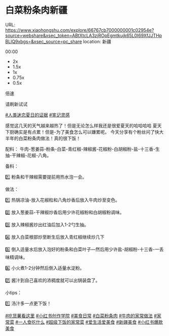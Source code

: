 # 白菜粉条肉新疆

URL: https://www.xiaohongshu.com/explore/66767cb7000000001c02954e?source=webshare&xsec_token=ABtXtcLA3zjROpEgmtkujk65L0I69XfJJTHpBLlQ9xbgs=&xsec_source=pc_share
location: 新疆

[](https://sns-webpic-qc.xhscdn.com/202408211515/d6248b20331c4ece278fc81928ee0f46/1040g008314bcudqm6e005n8pommknqmo2lnsj30!nd_prv_wlteh_webp_3)

00:00

- 2x
- 1.5x
- 1x
- 0.75x
- 0.5x

倍速

[](http://sns-webpic-qc.xhscdn.com/202408211515/d6248b20331c4ece278fc81928ee0f46/1040g008314bcudqm6e005n8pommknqmo2lnsj30!nd_prv_wlteh_webp_3)

请刷新试试

[#人类迷恋夏日的证据](https://www.xiaohongshu.com/search_result?keyword=%25E4%25BA%25BA%25E7%25B1%25BB%25E8%25BF%25B7%25E6%2581%258B%25E5%25A4%258F%25E6%2597%25A5%25E7%259A%2584%25E8%25AF%2581%25E6%258D%25AE&type=54&source=web_note_detail_r10) [#笔记灵感](https://www.xiaohongshu.com/search_result?keyword=%25E7%25AC%2594%25E8%25AE%25B0%25E7%2581%25B5%25E6%2584%259F&type=54&source=web_note_detail_r10)

感觉这几天的天气越来越热了！但是无论怎么样我还是很爱夏天的哈哈哈哈 夏天下厨确实是有点累！但是-为了美食怎么可以嫌累呢。 今天分享有个粉丝问了快大半年的白菜粉条肉做法！真的很下饭！

配料： 牛肉-葱姜蒜-粉条-白菜-青红椒-辣椒酱-花椒粉-白胡椒粉-盐-十三香-生抽-干辣椒-花椒-八角。

备料：

1️⃣ 粉条和干辣椒需要提前用热水泡一会。

做法：

1️⃣ 热锅凉油-放入花椒粒和八角炒香后放入牛肉炒至变色。

2️⃣ 放入葱姜蒜-干辣椒炒香后用少许花椒粉和白胡椒粉调味。

3️⃣ 放入辣椒酱炒出红油后加入1-2勺生抽。

4️⃣ 放入白菜根部炒至断生后放入青红椒继续炒几下

5️⃣ 倒入适量水后放入泡好的粉条和白菜叶子—然后用少许盐-胡椒粉-十三香-一丢味精调味。

6️⃣ 小火煮1-2分钟然后倒入适量水淀粉。

7️⃣ 酱汁到自己喜欢的浓稠度就可以出锅装盘了。

小tips：

1️⃣ 汤汁多一点更下饭！

[#吃货薯看这里](https://www.xiaohongshu.com/search_result?keyword=%25E5%2590%2583%25E8%25B4%25A7%25E8%2596%25AF%25E7%259C%258B%25E8%25BF%2599%25E9%2587%258C&type=54&source=web_note_detail_r10) [#小红书创作学院](https://www.xiaohongshu.com/search_result?keyword=%25E5%25B0%258F%25E7%25BA%25A2%25E4%25B9%25A6%25E5%2588%259B%25E4%25BD%259C%25E5%25AD%25A6%25E9%2599%25A2&type=54&source=web_note_detail_r10) [#美食日常](https://www.xiaohongshu.com/search_result?keyword=%25E7%25BE%258E%25E9%25A3%259F%25E6%2597%25A5%25E5%25B8%25B8&type=54&source=web_note_detail_r10) [#白菜粉条肉](https://www.xiaohongshu.com/search_result?keyword=%25E7%2599%25BD%25E8%258F%259C%25E7%25B2%2589%25E6%259D%25A1%25E8%2582%2589&type=54&source=web_note_detail_r10) [#牛肉的家常做法](https://www.xiaohongshu.com/search_result?keyword=%25E7%2589%259B%25E8%2582%2589%25E7%259A%2584%25E5%25AE%25B6%25E5%25B8%25B8%25E5%2581%259A%25E6%25B3%2595&type=54&source=web_note_detail_r10) [#家常菜](https://www.xiaohongshu.com/search_result?keyword=%25E5%25AE%25B6%25E5%25B8%25B8%25E8%258F%259C&type=54&source=web_note_detail_r10) [#一人食吃什么](https://www.xiaohongshu.com/search_result?keyword=%25E4%25B8%2580%25E4%25BA%25BA%25E9%25A3%259F%25E5%2590%2583%25E4%25BB%2580%25E4%25B9%2588&type=54&source=web_note_detail_r10) [#超级下饭的家常菜](https://www.xiaohongshu.com/search_result?keyword=%25E8%25B6%2585%25E7%25BA%25A7%25E4%25B8%258B%25E9%25A5%25AD%25E7%259A%2584%25E5%25AE%25B6%25E5%25B8%25B8%25E8%258F%259C&type=54&source=web_note_detail_r10) [#爱生活爱美食](https://www.xiaohongshu.com/search_result?keyword=%25E7%2588%25B1%25E7%2594%259F%25E6%25B4%25BB%25E7%2588%25B1%25E7%25BE%258E%25E9%25A3%259F&type=54&source=web_note_detail_r10) [#新疆美食](https://www.xiaohongshu.com/search_result?keyword=%25E6%2596%25B0%25E7%2596%2586%25E7%25BE%258E%25E9%25A3%259F&type=54&source=web_note_detail_r10) [#小红书爆款美食](https://www.xiaohongshu.com/search_result?keyword=%25E5%25B0%258F%25E7%25BA%25A2%25E4%25B9%25A6%25E7%2588%2586%25E6%25AC%25BE%25E7%25BE%258E%25E9%25A3%259F&type=54&source=web_note_detail_r10)